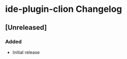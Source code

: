 <!-- Keep a Changelog guide -> https://keepachangelog.com -->

# ide-plugin-clion Changelog

## [Unreleased]
### Added
- Initial release
